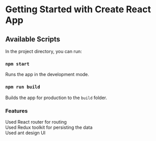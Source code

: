 # Getting Started with Create React App

## Available Scripts

In the project directory, you can run:

### `npm start`

Runs the app in the development mode.

### `npm run build`

Builds the app for production to the `build` folder.

### Features
Used React router for routing
<br>
Used Redux toolkit for persisting the data
<br>
Used ant design UI
<br>
